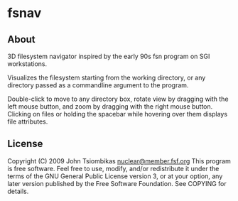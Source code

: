 fsnav
=====

About
-----
3D filesystem navigator inspired by the early 90s fsn program on SGI workstations.

Visualizes the filesystem starting from the working directory, or any directory
passed as a commandline argument to the program.

Double-click to move to any directory box, rotate view by dragging with the left
mouse button, and zoom by dragging with the right mouse button. Clicking on files
or holding the spacebar while hovering over them displays file attributes.

License
-------
Copyright (C) 2009 John Tsiombikas <nuclear@member.fsf.org>
This program is free software. Feel free to use, modify, and/or redistribute it
under the terms of the GNU General Public License version 3, or at your option,
any later version published by the Free Software Foundation. See COPYING for
details.
